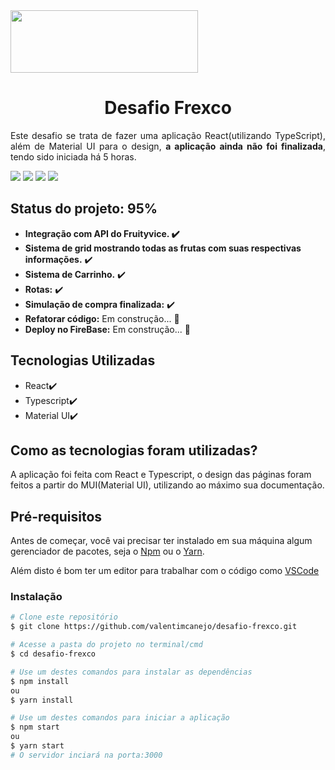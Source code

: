 

<img src="https://i.imgur.com/xP2Lpqp.png" width="300px" height="100px"/>

<h1 align="center"> Desafio Frexco </h1>

<p align="justify"> Este desafio se trata de fazer uma aplicação React(utilizando TypeScript), além de Material UI para o design, <b>a aplicação ainda não foi finalizada</b>, tendo sido iniciada há 5 horas. </p>


<img src="https://img.shields.io/badge/react-17.0.2-blue"/>  <img src="https://img.shields.io/badge/axios-0.24.0-blueviolet"/> <img src="https://img.shields.io/badge/typescript-4.5.3-9cf"/>  <img src="https://img.shields.io/badge/%40mui%2Fmaterial-5.2.3-blue"/>

<h2>Status do projeto: 95%</h2>

   * <b>Integração com API do Fruityvice. :heavy_check_mark:</b> 
   * <b>Sistema de grid mostrando todas as frutas com suas respectivas informações.</b> :heavy_check_mark:
   * <b>Sistema de Carrinho.</b> :heavy_check_mark:
   * <b>Rotas:</b> :heavy_check_mark:
   * <b>Simulação de compra finalizada:</b> :heavy_check_mark:
   * <b>Refatorar código:</b>  Em construção...  🚧
   * <b>Deploy no FireBase:</b> Em construção...  🚧

<h2>Tecnologias Utilizadas</h2>

<!--ts-->
   * React:heavy_check_mark:
   * Typescript:heavy_check_mark:
   * Material UI:heavy_check_mark:
   
<!--te-->
<h2>Como as tecnologias foram utilizadas?</h2>

A aplicação foi feita com React e Typescript, o design das páginas foram feitos a partir do MUI(Material UI), utilizando ao máximo sua documentação.

<h2>Pré-requisitos</h2>

Antes de começar, você vai precisar ter instalado em sua máquina algum gerenciador de pacotes, seja o [Npm](https://www.npmjs.com) ou o [Yarn](https://yarnpkg.com).

Além disto é bom ter um editor para trabalhar com o código como [VSCode](https://code.visualstudio.com/)

<!--te-->
### Instalação

```bash
# Clone este repositório
$ git clone https://github.com/valentimcanejo/desafio-frexco.git

# Acesse a pasta do projeto no terminal/cmd
$ cd desafio-frexco

# Use um destes comandos para instalar as dependências
$ npm install 
ou
$ yarn install

# Use um destes comandos para iniciar a aplicação
$ npm start 
ou
$ yarn start
# O servidor inciará na porta:3000
```
